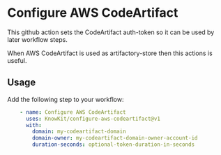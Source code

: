# Configure AWS CodeArtifact

This github action sets the CodeArtifact auth-token so it can be used by later workflow steps.

When AWS CodeArtifact is used as artifactory-store then this actions is useful.

## Usage

Add the following step to your workflow:

```yaml
    - name: Configure AWS CodeArtifact
      uses: KnowKit/configure-aws-codeartifact@v1
      with:
        domain: my-codeartifact-domain
        domain-owner: my-codeartifact-domain-owner-account-id
        duration-seconds: optional-token-duration-in-seconds
```

